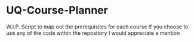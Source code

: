 # UQ-Course-Planner
W.I.P. Script to map out the prerequisites for each course
If you choose to use any of the code within the repository I would appreciate a mention
